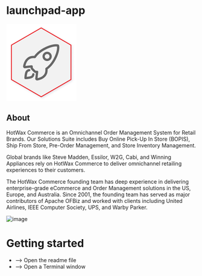 # launchpad-app
![This is an image](/public/Favicon.png)

## About
HotWax Commerce is an Omnichannel Order Management System for Retail Brands. Our Solutions Suite includes Buy Online Pick-Up In Store (BOPIS), Ship From Store, Pre-Order Management, and Store Inventory Management.

Global brands like Steve Madden, Essilor, W2G, Cabi, and Winning Appliances rely on HotWax Commerce to deliver omnichannel retailing experiences to their customers.

The HotWax Commerce founding team has deep experience in delivering enterprise-grade eCommerce and Order Management solutions in the US, Europe, and Australia. Since 2001, the founding team has served as major contributors of Apache OFBiz and worked with clients including United Airlines, IEEE Computer Society, UPS, and Warby Parker.

![image](https://user-images.githubusercontent.com/115164271/195781916-d286e34d-7fff-4664-8530-1cc0ae0dcec6.png)
# Getting started
* --> Open the readme file
* --> Open a Terminal window
